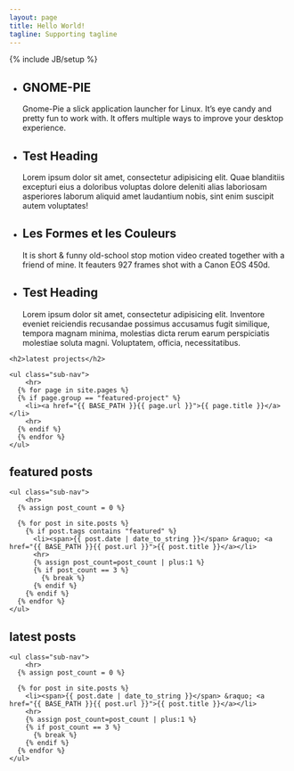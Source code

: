 ```yaml
---
layout: page
title: Hello World!
tagline: Supporting tagline
---
```

{% include JB/setup %}

<ul class='kwicks kwicks-horizontal'>
    <li id="panel-1">
      <div class="description">
      <h2>GNOME-PIE</h2>
      Gnome-Pie a slick application launcher for Linux. It’s eye candy and pretty fun to work with. It offers multiple ways to improve your desktop experience.</div>
      <div class="bg" style="background-image:url('{{ site.url }}/assets/pictures/teaser-gnomepie.jpg')"></div>
    </li>
    <li id="panel-2">
      <div class="description">
      <h2>Test Heading</h2>
      Lorem ipsum dolor sit amet, consectetur adipisicing elit. Quae blanditiis excepturi eius a doloribus voluptas dolore deleniti alias laboriosam asperiores laborum aliquid amet laudantium nobis, sint enim suscipit autem voluptates! </div>
      <div class="bg" style="background-image:url('{{ site.url }}/assets/pictures/header02.jpg')"></div>
    </li>
    <li id="panel-3">
      <div class="description">
      <h2>Les Formes et les Couleurs</h2>
      It is short &amp; funny old-school stop motion video created together with a friend of mine. It feauters 927 frames shot with a Canon EOS 450d.</div>
      <div class="bg" style="background-image:url('{{ site.url }}/assets/pictures/teaser-formes-et-couleurs.jpg')"></div>
    </li>
    <li id="panel-4">
      <div class="description">
      <h2>Test Heading</h2>
      Lorem ipsum dolor sit amet, consectetur adipisicing elit. Inventore eveniet reiciendis recusandae possimus accusamus fugit similique, tempora magnam minima, molestias dicta rerum earum perspiciatis molestiae soluta magni. Voluptatem, officia, necessitatibus. </div>
      <div class="bg" style="background-image:url('{{ site.url }}/assets/pictures/header04.jpg')"></div>
    </li>
</ul>



<div class="row">
  <div class="span4">

    <h2>latest projects</h2>

    <ul class="sub-nav">
        <hr>
      {% for page in site.pages %}
      {% if page.group == "featured-project" %}
        <li><a href="{{ BASE_PATH }}{{ page.url }}">{{ page.title }}</a></li>
        <hr>
      {% endif %}
      {% endfor %}
    </ul>

  </div>
  <div class="span4">
    <h2>featured posts</h2>

    <ul class="sub-nav">
        <hr>
      {% assign post_count = 0 %}

      {% for post in site.posts %}
        {% if post.tags contains "featured" %}
          <li><span>{{ post.date | date_to_string }}</span> &raquo; <a href="{{ BASE_PATH }}{{ post.url }}">{{ post.title }}</a></li>
          <hr>
          {% assign post_count=post_count | plus:1 %}
          {% if post_count == 3 %}
            {% break %}
          {% endif %}
        {% endif %}
      {% endfor %}
    </ul>

  </div>
  <div class="span4">
    <h2>latest posts</h2>

    <ul class="sub-nav">
        <hr>
      {% assign post_count = 0 %}

      {% for post in site.posts %}
        <li><span>{{ post.date | date_to_string }}</span> &raquo; <a href="{{ BASE_PATH }}{{ post.url }}">{{ post.title }}</a></li>
        <hr>
        {% assign post_count=post_count | plus:1 %}
        {% if post_count == 3 %}
          {% break %}
        {% endif %}
      {% endfor %}
    </ul>

  </div>
</div>




